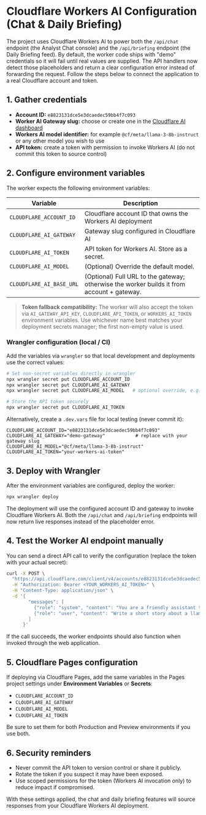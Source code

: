 # Cloudflare Workers AI Configuration (Chat & Daily Briefing)

The project uses Cloudflare Workers AI to power both the `/api/chat` endpoint (the Analyst Chat console) and the `/api/briefing` endpoint (the Daily Briefing feed). By default, the worker code ships with "demo" credentials so it will fail until real values are supplied. The API handlers now detect those placeholders and return a clear configuration error instead of forwarding the request. Follow the steps below to connect the application to a real Cloudflare account and token.

## 1. Gather credentials

- **Account ID:** `e8823131dce5e3dcaedec59bb4f7c093`
- **Worker AI Gateway slug:** choose or create one in the [Cloudflare AI dashboard](https://dash.cloudflare.com/)
- **Workers AI model identifier:** for example `@cf/meta/llama-3-8b-instruct` or any other model you wish to use
- **API token:** create a token with permission to invoke Workers AI (do not commit this token to source control)

## 2. Configure environment variables

The worker expects the following environment variables:

| Variable | Description |
| --- | --- |
| `CLOUDFLARE_ACCOUNT_ID` | Cloudflare account ID that owns the Workers AI deployment |
| `CLOUDFLARE_AI_GATEWAY` | Gateway slug configured in Cloudflare AI |
| `CLOUDFLARE_AI_TOKEN` | API token for Workers AI. Store as a secret. |
| `CLOUDFLARE_AI_MODEL` | (Optional) Override the default model. |
| `CLOUDFLARE_AI_BASE_URL` | (Optional) Full URL to the gateway; otherwise the worker builds it from account + gateway. |

> **Token fallback compatibility:** The worker will also accept the token via `AI_GATEWAY_API_KEY`, `CLOUDFLARE_API_TOKEN`, or `WORKERS_AI_TOKEN` environment variables. Use whichever name best matches your deployment secrets manager; the first non-empty value is used.

### Wrangler configuration (local / CI)

Add the variables via `wrangler` so that local development and deployments use the correct values:

```bash
# Set non-secret variables directly in wrangler
npx wrangler secret put CLOUDFLARE_ACCOUNT_ID
npx wrangler secret put CLOUDFLARE_AI_GATEWAY
npx wrangler secret put CLOUDFLARE_AI_MODEL   # optional override, e.g. @cf/meta/llama-3-8b-instruct

# Store the API token securely
npx wrangler secret put CLOUDFLARE_AI_TOKEN
```

Alternatively, create a `.dev.vars` file for local testing (never commit it):

```
CLOUDFLARE_ACCOUNT_ID="e8823131dce5e3dcaedec59bb4f7c093"
CLOUDFLARE_AI_GATEWAY="demo-gateway"           # replace with your gateway slug
CLOUDFLARE_AI_MODEL="@cf/meta/llama-3-8b-instruct"
CLOUDFLARE_AI_TOKEN="your-workers-ai-token"
```

## 3. Deploy with Wrangler

After the environment variables are configured, deploy the worker:

```bash
npx wrangler deploy
```

The deployment will use the configured account ID and gateway to invoke Cloudflare Workers AI. Both the `/api/chat` and `/api/briefing` endpoints will now return live responses instead of the placeholder error.

## 4. Test the Worker AI endpoint manually

You can send a direct API call to verify the configuration (replace the token with your actual secret):

```bash
curl -X POST \
  "https://api.cloudflare.com/client/v4/accounts/e8823131dce5e3dcaedec59bb4f7c093/ai/run/@cf/meta/llama-3-8b-instruct" \
  -H "Authorization: Bearer <YOUR_WORKERS_AI_TOKEN>" \
  -H "Content-Type: application/json" \
  -d '{
        "messages": [
          {"role": "system", "content": "You are a friendly assistant that helps write stories"},
          {"role": "user", "content": "Write a short story about a llama that goes on a journey to find an orange cloud"}
        ]
      }'
```

If the call succeeds, the worker endpoints should also function when invoked through the web application.

## 5. Cloudflare Pages configuration

If deploying via Cloudflare Pages, add the same variables in the Pages project settings under **Environment Variables** or **Secrets**:

- `CLOUDFLARE_ACCOUNT_ID`
- `CLOUDFLARE_AI_GATEWAY`
- `CLOUDFLARE_AI_MODEL`
- `CLOUDFLARE_AI_TOKEN`

Be sure to set them for both Production and Preview environments if you use both.

## 6. Security reminders

- Never commit the API token to version control or share it publicly.
- Rotate the token if you suspect it may have been exposed.
- Use scoped permissions for the token (Workers AI invocation only) to reduce impact if compromised.

With these settings applied, the chat and daily briefing features will source responses from your Cloudflare Workers AI deployment.
